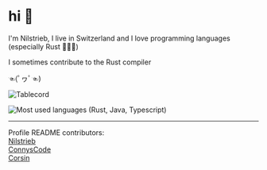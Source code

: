 # hi 👋

I'm Nilstrieb, I live in Switzerland and I love programming languages (especially Rust 🦀🦀🦀)

I sometimes contribute to the Rust compiler

☜(ﾟヮﾟ☜)

![Tablecord](https://namespace.media/img/images/2021/04/07/msedge_VH2SEuB6dC.png)

![Most used languages (Rust, Java, Typescript)](https://github-readme-stats.vercel.app/api/top-langs/?username=Nilstrieb&theme=tokyonight&langs_count=5)

***
Profile README contributors:  
[Nilstrieb](https://github.com/Nilstrieb)  
[ConnysCode](https://github.com/ConnysCode)  
[Corsin](https://github.com/C0RR1T)
